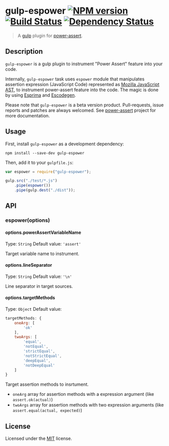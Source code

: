 # gulp-espower [![NPM version][npm-image]][npm-url] [![Build Status][travis-image]][travis-url] [![Dependency Status][depstat-image]][depstat-url]

> A [gulp](https://github.com/wearefractal/gulp) plugin for [power-assert](http://github.com/twada/power-assert).

## Description
`gulp-espower` is a gulp plugin to instrument "Power Assert" feature into your code.


Internally, `gulp-espower` task uses `espower` module that manipulates assertion expression (JavaScript Code) represented as [Mozilla JavaScript AST](https://developer.mozilla.org/en-US/docs/SpiderMonkey/Parser_API), to instrument power-assert feature into the code. The magic is done by using [Esprima](http://esprima.org/) and [Escodegen](https://github.com/Constellation/escodegen).


Please note that `gulp-espower` is a beta version product. Pull-requests, issue reports and patches are always welcomed. See [power-assert](http://github.com/twada/power-assert) project for more documentation.


## Usage

First, install `gulp-espower` as a development dependency:

```shell
npm install --save-dev gulp-espower
```

Then, add it to your `gulpfile.js`:

```javascript
var espower = require("gulp-espower");

gulp.src("./test/*.js")
    .pipe(espower())
    .pipe(gulp.dest("./dist"));
```

## API

### espower(options)

#### options.powerAssertVariableName
Type: `String`
Default value: `'assert'`

Target variable name to instrument.

#### options.lineSeparator
Type: `String`
Default value: `'\n'`

Line separator in target sources.

#### options.targetMethods
Type: `Object`
Default value: 

```javascript
targetMethods: {
    oneArg: [
        'ok'
    ],
    twoArgs: [
        'equal',
        'notEqual',
        'strictEqual',
        'notStrictEqual',
        'deepEqual',
        'notDeepEqual'
    ]
}
```

Target assertion methods to insrtument.

* `oneArg` array for assertion methods with a expression argument (like `assert.ok(actual)`)
* `twoArgs` array for assertion methods with two expression arguments (like `assert.equal(actual, expected)`)


## License

Licensed under the [MIT](https://raw.github.com/twada/gulp-espower/master/LICENSE-MIT) license.

[npm-url]: https://npmjs.org/package/gulp-espower
[npm-image]: https://badge.fury.io/js/gulp-espower.svg

[travis-url]: http://travis-ci.org/twada/gulp-espower
[travis-image]: https://secure.travis-ci.org/twada/gulp-espower.svg?branch=master

[depstat-url]: https://gemnasium.com/twada/gulp-espower
[depstat-image]: https://gemnasium.com/twada/gulp-espower.svg

